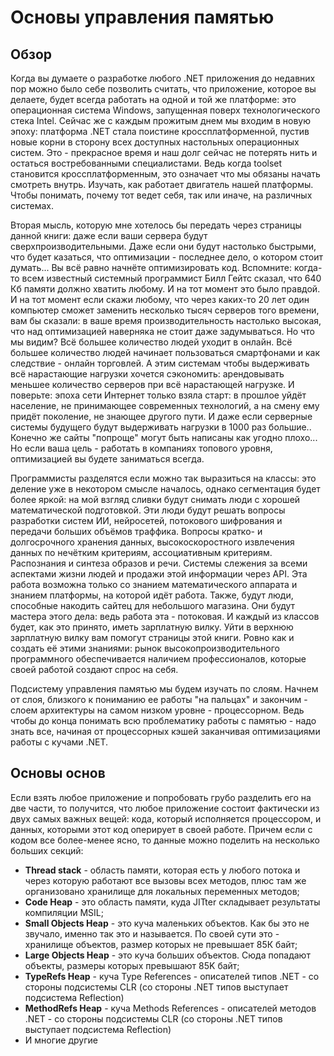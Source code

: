 # Основы управления памятью

## Обзор

Когда вы думаете о разработке любого .NET приложения до недавних пор можно было себе позволить считать, что приложение, которое вы делаете, будет всегда работать на одной и той же платформе: это операционная система Windows, запущенная поверх технологического стека Intel. Сейчас же с каждым прожитым днем мы входим в новую эпоху: платформа .NET стала поистине кроссплатформенной, пустив новые корни в сторону всех доступных настольных операционных систем. Это - прекрасное время и наш долг сейчас не потерять нить и остаться востребованными специалистами. Ведь когда toolset становится кроссплатформенным, это означает что мы обязаны начать смотреть внутрь. Изучать, как работает двигатель нашей платформы. Чтобы понимать, почему тот ведет себя, так или иначе, на различных системах.

Вторая мысль, которую мне хотелось бы передать через страницы данной книги: даже если ваши сервера будут сверхпроизводительными. Даже если они будут настолько быстрыми, что будет казаться, что оптимизации - последнее дело, о котором стоит думать... Вы всё равно начнёте оптимизировать код. Вспомните: когда-то всем известный системный программист Билл Гейтс сказал, что 640 Кб памяти должно хватить любому. И на тот момент это было правдой. И на тот момент если скажи любому, что через каких-то 20 лет один компьютер сможет заменить несколько тысяч серверов того времени, вам бы сказали: в ваше время производительность настолько высокая, что над оптимизацией наверняка не стоит даже задумываться. Но что мы видим? Всё большее количество людей уходит в онлайн. Всё большее количество людей начинает пользоваться смартфонами и как следствие - онлайн торговлей. А этим системам чтобы выдерживать всё нарастающие нагрузки хочется сэкономить: арендовывать меньшее количество серверов при всё нарастающей нагрузке. И поверьте: эпоха сети Интернет только взяла старт: в прошлое уйдёт население, не принимающее современных технологий, а на смену ему придёт поколение, не знающее другого пути. И даже если серверные системы будущего будут выдерживать нагрузки в 1000 раз большие.. Конечно же сайты "попроще" могут быть написаны как угодно плохо... Но если ваша цель - работать в компаниях топового уровня, оптимизацией вы будете заниматься всегда.

Программисты разделятся если можно так выразиться на классы: это деление уже в некотором смысле началось, однако сегментация будет более яркой: на мой взгляд сливки будут снимать люди с хорошей математической подготовкой. Эти люди будут решать вопросы разработки систем ИИ, нейросетей, потокового шифрования и передачи больших объёмов траффика. Вопросы кратко- и долгосрочного хранения данных, высокоскоростного извлечения данных по нечётким критериям, ассоциативным критериям. Распознания и синтеза образов и речи. Системы слежения за всеми аспектами жизни людей и продажи этой информации через API. Эта работа возможна только со знанием математического аппарата и знанием платформы, на которой идёт работа. Также, будут люди, способные накодить сайтец для небольшого магазина. Они будут мастера этого дела: ведь работа эта - потоковая. И каждый из классов будет, как это принято, иметь зарплатную вилку. Уйти в верхнюю зарплатную вилку вам помогут страницы этой книги. Ровно как и создать её этими знаниями: рынок высокопроизводительного программного обеспечивается наличием профессионалов, которые своей работой создают спрос на себя.

Подсистему управления памятью мы будем изучать по слоям. Начнем от слоя, близкого к пониманию ее работы "на пальцах" и закончим - слоем архитектуры на самом низком уровне - процессорном. Ведь чтобы до конца понимать всю проблематику работы с памятью - надо знать все, начиная от процессорных кэшей заканчивая оптимизациями работы c кучами .NET.

## Основы основ

Если взять любое приложение и попробовать грубо разделить его на две части, то получится, что любое приложение состоит фактически из двух самых важных вещей: кода, который исполняется процессором, и данных, которыми этот код оперирует в своей работе. Причем если с кодом все более-менее ясно, то данные можно поделить на несколько больших секций:

- **Thread stack** - область памяти, которая есть у любого потока и через которую работают все вызовы всех методов, плюс там же организовано хранилище для локальных переменных методов;
- **Code Heap** - это область памяти, куда JITter складывает результаты компиляции MSIL;
- **Small Objects Heap** - это куча маленьких объектов. Как бы это не звучало, именно так это и называется. По своей сути это - хранилище объектов, размер которых не превышает 85К байт;
- **Large Objects Heap** - это куча больших объектов. Сюда попадают объекты, размеры которых превышают 85K байт;
- **TypeRefs Heap** - куча Type References - описателей типов .NET - со стороны подсистемы CLR (со стороны .NET типов выступает подсистема Reflection)
- **MethodRefs Heap** - куча Methods References - описателей методов .NET - со стороны подсистемы CLR (со стороны .NET типов выступает подсистема Reflection)
- И многие другие
